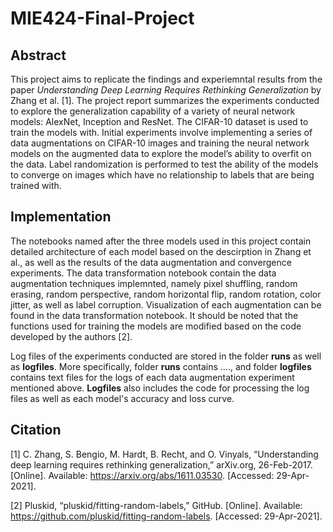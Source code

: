 # MIE424-Final-Project
## Abstract 
This project aims to replicate the findings and experiemntal results from the paper _Understanding Deep Learning Requires Rethinking Generalization_ by Zhang et al. [1]. The project report summarizes the experiments conducted to explore the generalization capability of a variety of neural network models: AlexNet, Inception and ResNet. The CIFAR-10 dataset is used to train the models with. Initial experiments involve implementing a series of data augmentations on CIFAR-10 images and training the neural network models on the augmented data to explore the model’s ability to overfit on the data. Label randomization is performed to test the ability of the models to converge on images which have no relationship to labels that are being trained with. 
## Implementation 

The notebooks named after the three models used in this project contain detailed architecture of each model based on the descirption in Zhang et al., as well as the results of the data augmentation and convergence experiments. The data transformation notebook contain the data augmentation techniques implemnted, namely pixel shuffling, random erasing, random perspective, random horizontal flip, random rotation, color jitter, as well as label corruption. Visualization of each augmentation can be found in the data transformation notebook. It should be noted that the functions used for training the models are modified based on the code developed by the authors [2]. 

Log files of the experiments conducted are stored in the folder **runs** as well as **logfiles**. More specifically, folder **runs** contains ...., and folder **logfiles** contains text files for the logs of each data augmentation experiment mentioned above. **Logfiles** also includes the code for processing the log files as well as each model's accuracy and loss curve. 

## Citation 
[1] C. Zhang, S. Bengio, M. Hardt, B. Recht, and O. Vinyals, “Understanding deep learning requires rethinking generalization,” arXiv.org, 26-Feb-2017. [Online]. Available: https://arxiv.org/abs/1611.03530. [Accessed: 29-Apr-2021].

[2] Pluskid, “pluskid/fitting-random-labels,” GitHub. [Online]. Available: https://github.com/pluskid/fitting-random-labels. [Accessed: 29-Apr-2021].
